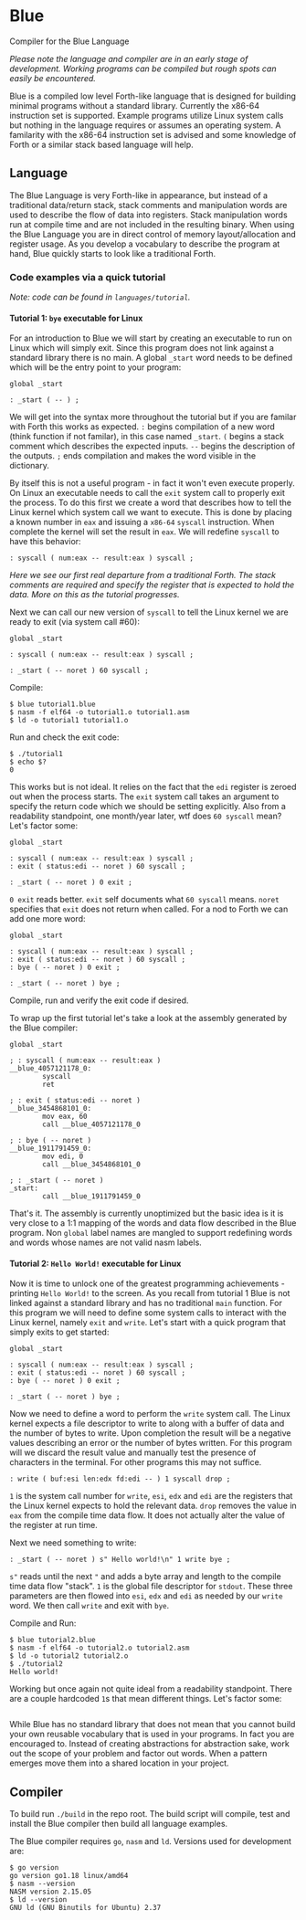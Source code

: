 # Blue

Compiler for the Blue Language

_Please note the language and compiler are in an early stage of development. Working programs can be compiled but rough spots can easily be encountered._

Blue is a compiled low level Forth-like language that is designed for building minimal programs without a standard library. Currently the x86-64 instruction set is supported. Example programs utilize Linux system calls but nothing in the language requires or assumes an operating system. A familarity with the x86-64 instruction set is advised and some knowledge of Forth or a similar stack based language will help.

## Language

The Blue Language is very Forth-like in appearance, but instead of a traditional data/return stack, stack comments and manipulation words are used to describe the flow of data into registers. Stack manipulation words run at compile time and are not included in the resulting binary. When using the Blue Language you are in direct control of memory layout/allocation and register usage. As you develop a vocabulary to describe the program at hand, Blue quickly starts to look like a traditional Forth.

### Code examples via a quick tutorial

_Note: code can be found in `languages/tutorial`._

#### Tutorial 1: `bye` executable for Linux

For an introduction to Blue we will start by creating an executable to run on Linux which will simply exit. Since this program does not link against a standard library there is no main. A global `_start` word needs to be defined which will be the entry point to your program:

```
global _start

: _start ( -- ) ;
```
We will get into the syntax more throughout the tutorial but if you are familar with Forth this works as expected. `:` begins compilation of a new word (think function if not familar), in this case named `_start`. `(` begins a stack comment which describes the expected inputs. `--` begins the description of the outputs. `;` ends compilation and makes the word visible in the dictionary.

By itself this is not a useful program - in fact it won't even execute properly. On Linux an executable needs to call the `exit` system call to properly exit the process. To do this first we create a word that describes how to tell the Linux kernel which system call we want to execute. This is done by placing a known number in `eax` and issuing a `x86-64` `syscall` instruction. When complete the kernel will set the result in `eax`. We will redefine `syscall` to have this behavior:

```
: syscall ( num:eax -- result:eax ) syscall ;
```

_Here we see our first real departure from a traditional Forth. The stack comments are required and specify the register that is expected to hold the data. More on this as the tutorial progresses._

Next we can call our new version of `syscall` to tell the Linux kernel we are ready to exit (via system call #60):

```
global _start

: syscall ( num:eax -- result:eax ) syscall ;

: _start ( -- noret ) 60 syscall ;
```

Compile:

```
$ blue tutorial1.blue
$ nasm -f elf64 -o tutorial1.o tutorial1.asm
$ ld -o tutorial1 tutorial1.o
```

Run and check the exit code:

```
$ ./tutorial1 
$ echo $?
0
```

This works but is not ideal. It relies on the fact that the `edi` register is zeroed out when the process starts. The `exit` system call takes an argument to specify the return code which we should be setting explicitly. Also from a readability standpoint, one month/year later, wtf does `60 syscall` mean? Let's factor some:

```
global _start

: syscall ( num:eax -- result:eax ) syscall ;
: exit ( status:edi -- noret ) 60 syscall ;

: _start ( -- noret ) 0 exit ;
```

`0 exit` reads better. `exit` self documents what `60 syscall` means. `noret` specifies that `exit` does not return when called. For a nod to Forth we can add one more word:

```
global _start

: syscall ( num:eax -- result:eax ) syscall ;
: exit ( status:edi -- noret ) 60 syscall ;
: bye ( -- noret ) 0 exit ;

: _start ( -- noret ) bye ;
```

Compile, run and verify the exit code if desired.

To wrap up the first tutorial let's take a look at the assembly generated by the Blue compiler:

```
global _start

; : syscall ( num:eax -- result:eax )
__blue_4057121178_0: 
        syscall
        ret

; : exit ( status:edi -- noret )
__blue_3454868101_0:
        mov eax, 60
        call __blue_4057121178_0

; : bye ( -- noret )
__blue_1911791459_0:
        mov edi, 0
        call __blue_3454868101_0

; : _start ( -- noret )
_start:
        call __blue_1911791459_0
```

That's it. The assembly is currently unoptimized but the basic idea is it is very close to a 1:1 mapping of the words and data flow described in the Blue program. Non `global` label names are mangled to support redefining words and words whose names are not valid nasm labels. 

#### Tutorial 2: `Hello World!` executable for Linux

Now it is time to unlock one of the greatest programming achievements - printing `Hello World!` to the screen. As you recall from tutorial 1 Blue is not linked against a standard library and has no traditional `main` function. For this program we will need to define some system calls to interact with the Linux kernel, namely `exit` and `write`. Let's start with a quick program that simply exits to get started:

```
global _start

: syscall ( num:eax -- result:eax ) syscall ;
: exit ( status:edi -- noret ) 60 syscall ;
: bye ( -- noret ) 0 exit ;

: _start ( -- noret ) bye ;
```

Now we need to define a word to perform the `write` system call. The Linux kernel expects a file descriptor to write to along with a buffer of data and the number of bytes to write. Upon completion the result will be a negative values describing an error or the number of bytes written. For this program will we discard the result value and manually test the presence of characters in the terminal. For other programs this may not suffice.

```
: write ( buf:esi len:edx fd:edi -- ) 1 syscall drop ;
```

`1` is the system call number for `write`, `esi`, `edx` and `edi` are the registers that the Linux kernel expects to hold the relevant data. `drop` removes the value in `eax` from the compile time data flow. It does not actually alter the value of the register at run time.

Next we need something to write:

```
: _start ( -- noret ) s" Hello world!\n" 1 write bye ;
```

`s"` reads until the next `"` and adds a byte array and length to the compile time data flow "stack". `1` is the global file descriptor for `stdout`. These three parameters are then flowed into `esi`, `edx` and `edi` as needed by our `write` word. We then call `write` and exit with `bye`.

Compile and Run:

```
$ blue tutorial2.blue
$ nasm -f elf64 -o tutorial2.o tutorial2.asm
$ ld -o tutorial2 tutorial2.o
$ ./tutorial2
Hello world!
```

Working but once again not quite ideal from a readability standpoint. There are a couple hardcoded `1`s that mean different things. Let's factor some:

```
```

While Blue has no standard library that does not mean that you cannot build your own reusable vocabulary that is used in your programs. In fact you are encouraged to. Instead of creating abstractions for abstraction sake, work out the scope of your problem and factor out words. When a pattern emerges move them into a shared location in your project.

## Compiler

To build run `./build` in the repo root. The build script will compile, test and install the Blue compiler then build all language examples.

The Blue compiler requires `go`, `nasm` and `ld`. Versions used for development are:

```
$ go version
go version go1.18 linux/amd64
$ nasm --version
NASM version 2.15.05
$ ld --version
GNU ld (GNU Binutils for Ubuntu) 2.37
```
